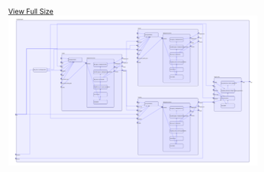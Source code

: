 [View Full Size](https://raw.githubusercontent.com/mingfang/terraform-provider-k8s/master/examples/spark/diagram.svg?sanitize=true)<img src="diagram.svg"/>
